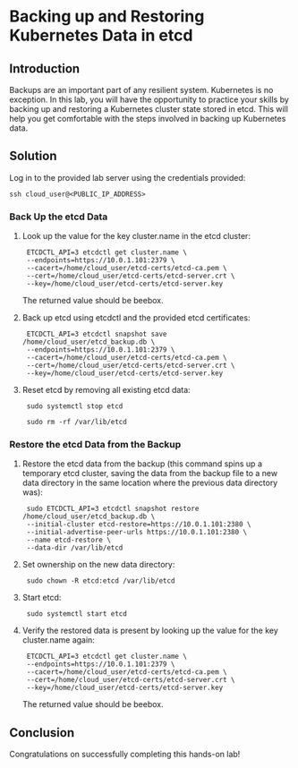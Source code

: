 # **Backing up and Restoring Kubernetes Data in etcd**
## **Introduction**
Backups are an important part of any resilient system. Kubernetes is no exception. In this lab, you will have the opportunity to practice your skills by backing up and restoring a Kubernetes cluster state stored in etcd. This will help you get comfortable with the steps involved in backing up Kubernetes data.

## **Solution**
Log in to the provided lab server using the credentials provided:

    ssh cloud_user@<PUBLIC_IP_ADDRESS>

### **Back Up the etcd Data**
1. Look up the value for the key cluster.name in the etcd cluster:

        ETCDCTL_API=3 etcdctl get cluster.name \
        --endpoints=https://10.0.1.101:2379 \
        --cacert=/home/cloud_user/etcd-certs/etcd-ca.pem \
        --cert=/home/cloud_user/etcd-certs/etcd-server.crt \
        --key=/home/cloud_user/etcd-certs/etcd-server.key

    The returned value should be beebox.

2. Back up etcd using etcdctl and the provided etcd certificates:

        ETCDCTL_API=3 etcdctl snapshot save /home/cloud_user/etcd_backup.db \
        --endpoints=https://10.0.1.101:2379 \
        --cacert=/home/cloud_user/etcd-certs/etcd-ca.pem \
        --cert=/home/cloud_user/etcd-certs/etcd-server.crt \
        --key=/home/cloud_user/etcd-certs/etcd-server.key

3. Reset etcd by removing all existing etcd data:

        sudo systemctl stop etcd

        sudo rm -rf /var/lib/etcd

### **Restore the etcd Data from the Backup**
1. Restore the etcd data from the backup (this command spins up a temporary etcd cluster, saving the data from the backup file to a new data directory in the same location where the previous data directory was):

        sudo ETCDCTL_API=3 etcdctl snapshot restore /home/cloud_user/etcd_backup.db \
        --initial-cluster etcd-restore=https://10.0.1.101:2380 \
        --initial-advertise-peer-urls https://10.0.1.101:2380 \
        --name etcd-restore \
        --data-dir /var/lib/etcd

2. Set ownership on the new data directory:

        sudo chown -R etcd:etcd /var/lib/etcd

3. Start etcd:

        sudo systemctl start etcd
4. Verify the restored data is present by looking up the value for the key cluster.name again:

        ETCDCTL_API=3 etcdctl get cluster.name \
        --endpoints=https://10.0.1.101:2379 \
        --cacert=/home/cloud_user/etcd-certs/etcd-ca.pem \
        --cert=/home/cloud_user/etcd-certs/etcd-server.crt \
        --key=/home/cloud_user/etcd-certs/etcd-server.key

    The returned value should be beebox.

## **Conclusion**
Congratulations on successfully completing this hands-on lab!